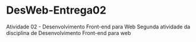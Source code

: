 # DesWeb-Entrega02
Atividade 02 - Desenvolvimento Front-end para Web
Segunda atividade da disciplina de Desenvolvimento Front-end para web
